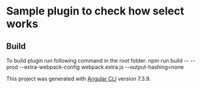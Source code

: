# Sample plugin to check how select works

## Build
To build plugin run following command in the root folder:
npm run build -- --prod --extra-webpack-config webpack.extra.js --output-hashing=none

This project was generated with [Angular CLI](https://github.com/angular/angular-cli) version 7.3.9.
